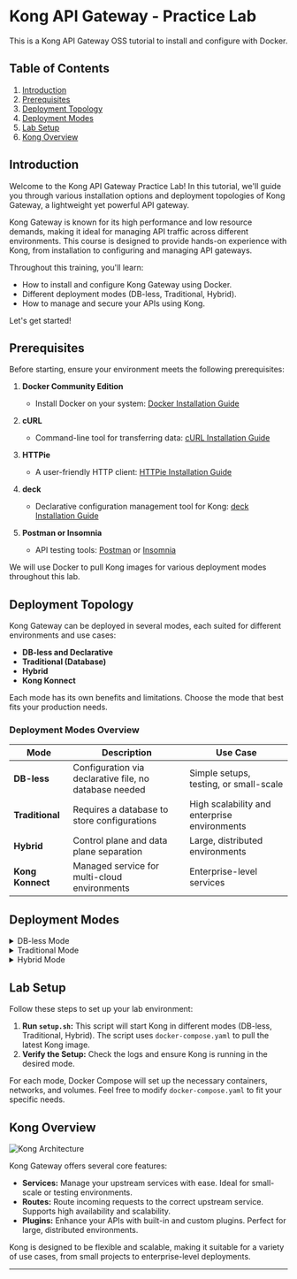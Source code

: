 # Kong API Gateway - Practice Lab 

This is a Kong API Gateway OSS tutorial to install and configure with Docker.

## Table of Contents

1. [Introduction](#introduction)
2. [Prerequisites](#prerequisites)
3. [Deployment Topology](#deployment-topology)
4. [Deployment Modes](#deployment-modes)
5. [Lab Setup](#lab-setup)
6. [Kong Overview](#kong-overview)

## Introduction 

Welcome to the Kong API Gateway Practice Lab! In this tutorial, we'll guide you through various installation options and deployment topologies of Kong Gateway, a lightweight yet powerful API gateway.

Kong Gateway is known for its high performance and low resource demands, making it ideal for managing API traffic across different environments. This course is designed to provide hands-on experience with Kong, from installation to configuring and managing API gateways.

Throughout this training, you'll learn:

- How to install and configure Kong Gateway using Docker.
- Different deployment modes (DB-less, Traditional, Hybrid).
- How to manage and secure your APIs using Kong.

Let's get started!

## Prerequisites 

Before starting, ensure your environment meets the following prerequisites:

1. **Docker Community Edition**
   - Install Docker on your system: [Docker Installation Guide](https://docs.docker.com/engine/install/)
   
2. **cURL**
   - Command-line tool for transferring data: [cURL Installation Guide](https://everything.curl.dev/get)
   
3. **HTTPie**
   - A user-friendly HTTP client: [HTTPie Installation Guide](https://httpie.io/docs/cli/installation)
   
4. **deck**
   - Declarative configuration management tool for Kong: [deck Installation Guide](https://docs.konghq.com/deck/latest/installation/)
   
5. **Postman or Insomnia**
   - API testing tools: [Postman](https://www.postman.com/downloads/) or [Insomnia](https://insomnia.rest/download)

We will use Docker to pull Kong images for various deployment modes throughout this lab.

## Deployment Topology

Kong Gateway can be deployed in several modes, each suited for different environments and use cases:

- **DB-less and Declarative**
- **Traditional (Database)**
- **Hybrid**
- **Kong Konnect**

Each mode has its own benefits and limitations. Choose the mode that best fits your production needs.

### Deployment Modes Overview
| Mode            | Description                                 | Use Case                                |
|-----------------|---------------------------------------------|-----------------------------------------|
| **DB-less**     | Configuration via declarative file, no database needed | Simple setups, testing, or small-scale  |
| **Traditional** | Requires a database to store configurations | High scalability and enterprise environments |
| **Hybrid**      | Control plane and data plane separation     | Large, distributed environments         |
| **Kong Konnect**| Managed service for multi-cloud environments| Enterprise-level services               |

## Deployment Modes

<details>
  <summary>DB-less Mode</summary>

  ![DB-less Mode](path_to_image.png)
  
  In DB-less mode, configuration is provided through a declarative file in YAML or JSON format. This mode is ideal for simple setups where a database is unnecessary.
</details>

<details>
  <summary>Traditional Mode</summary>

  ![Traditional Mode](path_to_image.png)
  
  In Traditional mode, Kong Gateway requires a database to store configured entities like routes, services, and plugins. PostgreSQL 10+ is supported.
</details>

<details>
  <summary>Hybrid Mode</summary>

  ![Hybrid Mode](path_to_image.png)
  
  Hybrid mode separates the control plane and data plane, allowing distributed deployments without the need for a database on every node.
</details>

## Lab Setup

Follow these steps to set up your lab environment:

1. **Run `setup.sh`:** This script will start Kong in different modes (DB-less, Traditional, Hybrid). The script uses `docker-compose.yaml` to pull the latest Kong image.
2. **Verify the Setup:** Check the logs and ensure Kong is running in the desired mode.

For each mode, Docker Compose will set up the necessary containers, networks, and volumes. Feel free to modify `docker-compose.yaml` to fit your specific needs.

## Kong Overview

![Kong Architecture](path_to_image.png)

Kong Gateway offers several core features:

- **Services:** Manage your upstream services with ease. Ideal for small-scale or testing environments.
- **Routes:** Route incoming requests to the correct upstream service. Supports high availability and scalability.
- **Plugins:** Enhance your APIs with built-in and custom plugins. Perfect for large, distributed environments.

Kong is designed to be flexible and scalable, making it suitable for a variety of use cases, from small projects to enterprise-level deployments.

---
